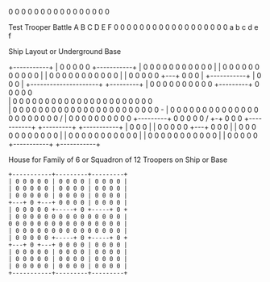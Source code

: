 




0 0 0 0
0 0 0 0
0 0 0 0
0 0 0 0

Test Trooper Battle
A B C D E F
0 0 0 0 0 0
0 0 0 0 0 0
0 0 0 0 0 0
a b c d e f


Ship Layout or Underground Base


+-----------+
| 0 0 0 0 0 +-----------+
| 0 0 0 0 0 0 0 0 0 0 0 |
| 0 0 0 0 0 0 0 0 0 0 0 |
| 0 0 0 0 0 0 0 0 0 0 0 |
| 0 0 0 0 0 +---+ 0 0 0 |
+-----------+   | 0 0 0 |
              +---------------------+         +---------+
              | 0 0 0 0 0 0 0 0 0 0 +---------+ 0 0 0 0 0 \
              | 0 0 0 0 0 0 0 0 0 0 0 0 0 0 0 0 0 0 0 0 0 0 \
              | 0 0 0 0 0 0 0 0 0 0 0 0 0 0 0 0 0 0 0 0 0 0 0 -
              | 0 0 0 0 0 0 0 0 0 0 0 0 0 0 0 0 0 0 0 0 0 0 /
              | 0 0 0 0 0 0 0 0 0 0 +---------+ 0 0 0 0 0 /
              +-+ 0 0 0 +-----------+         +---------+
+-----------+   | 0 0 0 |
| 0 0 0 0 0 +---+ 0 0 0 |
| 0 0 0 0 0 0 0 0 0 0 0 |
| 0 0 0 0 0 0 0 0 0 0 0 |
| 0 0 0 0 0 0 0 0 0 0 0 |
| 0 0 0 0 0 +-----------+
+-----------+

House for Family of 6 or Squadron of 12 Troopers on Ship or Base


    +-----------+---------+---------+
    | 0 0 0 0 0 | 0 0 0 0 | 0 0 0 0 |
    | 0 0 0 0 0 | 0 0 0 0 | 0 0 0 0 |
    | 0 0 0 0 0 | 0 0 0 0 | 0 0 0 0 |
    +---+ 0 +---+ 0 0 0 0 | 0 0 0 0 |
    | 0 0 0 0 0 +-----+ 0 +-----+ 0 + 
    | 0 0 0 0 0 0 0 0 0 0 0 0 0 0 0 |
    0 0 0 0 0 0 0 0 0 0 0 0 0 0 0 0 |
    | 0 0 0 0 0 0 0 0 0 0 0 0 0 0 0 |
    | 0 0 0 0 0 +-----+ 0 +-----+ 0 + 
    +---+ 0 +---+ 0 0 0 0 | 0 0 0 0 |
    | 0 0 0 0 0 | 0 0 0 0 | 0 0 0 0 |
    | 0 0 0 0 0 | 0 0 0 0 | 0 0 0 0 |
    | 0 0 0 0 0 | 0 0 0 0 | 0 0 0 0 |
    +-----------+---------+---------+

